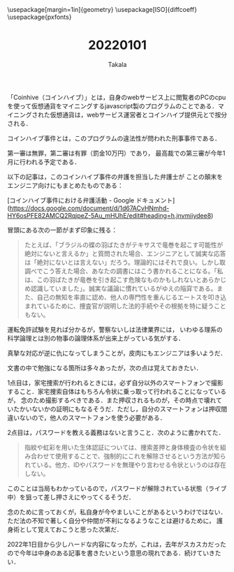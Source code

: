 ﻿---
title: 20220101
yesterday: 20211231
tomorrow: 20220102
days: 736
author: Takala
header-includes:
  - \usepackage[margin=1in]{geometry}
  - \usepackage[ISO]{diffcoeff}
  - \usepackage{pxfonts}
---



「Coinhive（コインハイブ）」とは，自身のwebサービス上に閲覧者のPCのcpuを使って仮想通貨をマイニングするjavascript製のプログラムのことである．マイニングされた仮想通貨は，webサービス運営者とコインハイブ提供元とで按分される．


コインハイブ事件とは，このプログラムの違法性が問われた刑事事件である．

第一審は無罪，第二審は有罪（罰金10万円）であり，
最高裁での第三審が今年1月に行われる予定である．


以下の記事は，このコインハイブ事件の弁護を担当した弁護士が
ことの顛末をエンジニア向けにもまとめたものである：


[コインハイブ事件における弁護活動 - Google ドキュメント]
(https://docs.google.com/document/d/1d67ACvHNmhd-HY6osPFE82AMCQ2RqjpeZ-5Au_mHUhE/edit#heading=h.jnvmiiydee8)



冒頭にある次の一節がまず印象に残る：

> たとえば、「ブラジルの蝶の羽ばたきがテキサスで竜巻を起こす可能性が絶対にないと言えるか」と質問された場合、エンジニアとして誠実な応答は「絶対にないとは言えない」だろう。理論的にはそれで良い。しかし取調べでこう答えた場合、あなたの調書にはこう書かれることになる。「私は、この羽ばたきが竜巻を引き起こす危険なものかもしれないとあらかじめ認識していました」。誠実な議論に慣れているがゆえの陥穽である。また、自己の無知を率直に認め、他人の専門性を重んじるエートスを叩き込まれているために、捜査官が説明した法的手続やその根拠を特に疑うこともない。


運転免許試験を見れば分かるが，警察ないしは法律業界には，
いわゆる理系の科学論理とは別の物事の論理体系が出来上がっている気がする．


真摯な対応が逆に仇になってしまうことが，皮肉にもエンジニアは多いようだ．



文書の中で勉強になる箇所は多々あったが，次の点は覚えておきたい．


1点目は，家宅捜索が行われるときには，必ず自分以外のスマートフォンで撮影すること．家宅捜索自体はもちろん令状に乗っ取って行われることになっているが，
念のため撮影するべきである．また押収されるものが，その時点で壊れていたかいないかの証明にもなるそうだ．ただし，自分のスマートフォンは押収間違いないので，他人のスマートフォンを使う必要がある．



2点目は，パスワードを教える義務はないと言うこと．次のように書かれてた．

> 指紋や虹彩を用いた生体認証については、捜索差押と身体検査の令状を組み合わせて使用することで、強制的にこれを解除させるという方法が知られている。他方、IDやパスワードを無理やり言わせる令状というのは存在しない。


このことは当局もわかっているので，パスワードが解除されている状態（ライブ中）を狙って差し押さえにやってくるそうだ．



念のために言っておくが，私自身が今やましいことがあるというわけではない．
ただ法の不知で著しく自分や仲間が不利になるようなことは避けるために，
護身術として覚えておこうと思った次第だ．




2022年1日目から少しハードな内容になったが，これは，去年がスカスカだったので今年は中身のある記事を書きたいという意思の現れである．続けていきたい．





